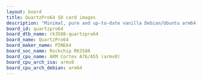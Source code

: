 ```yaml
---
layout: board
title: QuartzPro64 SD card images
description: "Minimal, pure and up-to-date vanilla Debian/Ubuntu arm64 SD card images for QuartzPro64 by PINE64, SoC: Rockchip RK3588, CPU ISA: armv8"
board_id: quartzpro64
board_dtb_name: rk3588-quartzpro64
board_name: QuartzPro64
board_maker_name: PINE64
board_soc_name: Rockchip RK3588
board_cpu_name: ARM Cortex A76/A55 (armv8)
board_cpu_arch_isa: armv8
board_cpu_arch_debian: arm64
---
```

